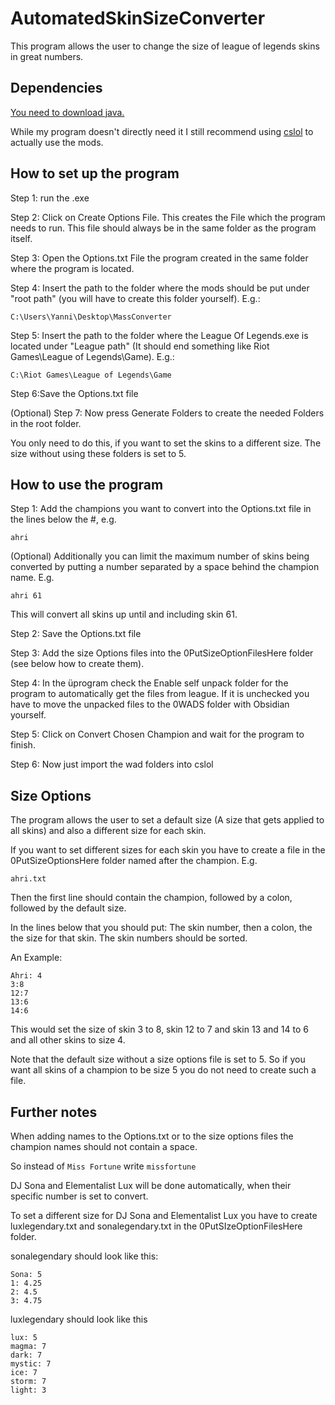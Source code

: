 # AutomatedSkinSizeConverter

This program allows the user to change the size of league of legends skins in great numbers.

## Dependencies

[You need to download java.](https://www.oracle.com/java/technologies/downloads)

While my program doesn't directly need it I still recommend using [cslol](https://github.com/LeagueToolkit/cslol-manager) to 
actually use the mods.

## How to set up the program

Step 1: run the .exe

Step 2: Click on Create Options File. This creates the File which the program needs to run. This file should always be in the same folder as the program itself.

Step 3: Open the Options.txt File the program created in the same folder where the program is located.

Step 4: Insert the path to the folder where the mods should be put under "root path" (you will have to create this folder yourself). E.g.:

`C:\Users\Yanni\Desktop\MassConverter`

Step 5: Insert the path to the folder where the League Of Legends.exe is located under "League path" (It should end something like Riot Games\League of Legends\Game). E.g.:

`C:\Riot Games\League of Legends\Game`

Step 6:Save the Options.txt file

(Optional) Step 7: Now press Generate Folders to create the needed Folders in the root folder.

You only need to do this, if you want to set the skins to a different size. The size without using these folders is set to 5.

## How to use the program

Step 1: Add the champions you want to convert into the Options.txt file in the lines below the #, e.g.

`ahri`

(Optional) Additionally you can limit the maximum number of skins being converted by putting a number separated by a space behind the champion name. E.g.

`ahri 61`

This will convert all skins up until and including skin 61.

Step 2: Save the Options.txt file

Step 3: Add the size Options files into the 0PutSizeOptionFilesHere folder (see below how to create them).

Step 4: In the üprogram check the Enable self unpack folder for the program to automatically get the files from league. If it is unchecked you have to move the unpacked files to the 0WADS folder with Obsidian yourself.

Step 5: Click on Convert Chosen Champion and wait for the program to finish.

Step 6: Now just import the wad folders into cslol

## Size Options

The program allows the user to set a default size (A size that gets applied to all skins) and also a different size for each skin.

If you want to set different sizes for each skin you have to create a file in the 0PutSizeOptionsHere folder named after the champion. E.g.

`ahri.txt`

Then the first line should contain the champion, followed by a colon, followed by the default size.

In the lines below that you should put: The skin number, then a colon, the the size for that skin. The skin numbers should be sorted. 

An Example:

```
Ahri: 4
3:8
12:7
13:6
14:6
```

This would set the size of skin 3 to 8, skin 12 to 7 and skin 13 and 14 to 6 and all other skins to size 4.

Note that the default size without a size options file is set to 5. So if you want all skins of a champion to be size 5 you do not need to create such a file.

## Further notes

When adding names to the Options.txt or to the size options files the champion names should not contain a space.

So instead of `Miss Fortune` write `missfortune`

DJ Sona and Elementalist Lux will be done automatically, when their specific number is set to convert.

To set a different size for DJ Sona and Elementalist Lux you have to create luxlegendary.txt and sonalegendary.txt in the 0PutSIzeOptionFilesHere folder.

sonalegendary should look like this:
```
Sona: 5
1: 4.25
2: 4.5
3: 4.75
```

luxlegendary should look like this
```
lux: 5
magma: 7
dark: 7
mystic: 7
ice: 7
storm: 7
light: 3
```
